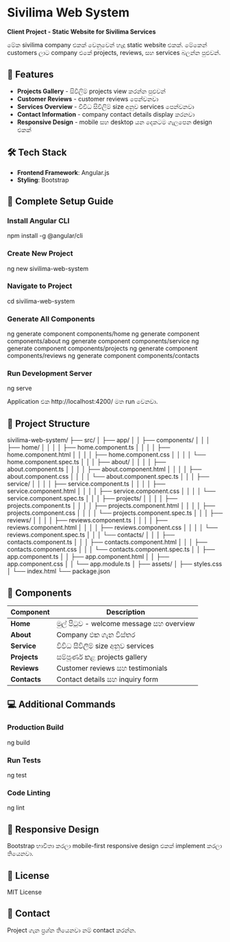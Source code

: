 # Sivilima Web System

**Client Project - Static Website for Sivilima Services**

මේක sivilima company එකක් වෙනුවෙන් හැදූ static website එකක්. මේකෙන් customers ලාට company එකේ projects, reviews, සහ services බලන්න පුළුවන්.

## 🎯 Features

- **Projects Gallery** - සිවිලිම් projects view කරන්න පුළුවන්
- **Customer Reviews** - customer reviews පෙන්වනවා
- **Services Overview** - විවිධ සිවිලිම් size අනුව services පෙන්වනවා
- **Contact Information** - company contact details display කරනවා
- **Responsive Design** - mobile සහ desktop යන දෙකටම ගැලපෙන design එකක්

## 🛠️ Tech Stack

- **Frontend Framework**: Angular.js
- **Styling**: Bootstrap

## 🚀 Complete Setup Guide

### Install Angular CLI
npm install -g @angular/cli

### Create New Project
ng new sivilima-web-system

### Navigate to Project
cd sivilima-web-system

### Generate All Components
ng generate component components/home
ng generate component components/about
ng generate component components/service
ng generate component components/projects
ng generate component components/reviews
ng generate component components/contacts

### Run Development Server
ng serve

Application එක http://localhost:4200/ මත run වෙනවා.

## 📁 Project Structure

sivilima-web-system/
├── src/
│   ├── app/
│   │   ├── components/
│   │   │   ├── home/
│   │   │   │   ├── home.component.ts
│   │   │   │   ├── home.component.html
│   │   │   │   ├── home.component.css
│   │   │   │   └── home.component.spec.ts
│   │   │   ├── about/
│   │   │   │   ├── about.component.ts
│   │   │   │   ├── about.component.html
│   │   │   │   ├── about.component.css
│   │   │   │   └── about.component.spec.ts
│   │   │   ├── service/
│   │   │   │   ├── service.component.ts
│   │   │   │   ├── service.component.html
│   │   │   │   ├── service.component.css
│   │   │   │   └── service.component.spec.ts
│   │   │   ├── projects/
│   │   │   │   ├── projects.component.ts
│   │   │   │   ├── projects.component.html
│   │   │   │   ├── projects.component.css
│   │   │   │   └── projects.component.spec.ts
│   │   │   ├── reviews/
│   │   │   │   ├── reviews.component.ts
│   │   │   │   ├── reviews.component.html
│   │   │   │   ├── reviews.component.css
│   │   │   │   └── reviews.component.spec.ts
│   │   │   └── contacts/
│   │   │       ├── contacts.component.ts
│   │   │       ├── contacts.component.html
│   │   │       ├── contacts.component.css
│   │   │       └── contacts.component.spec.ts
│   │   ├── app.component.ts
│   │   ├── app.component.html
│   │   ├── app.component.css
│   │   └── app.module.ts
│   ├── assets/
│   ├── styles.css
│   └── index.html
└── package.json

## 🎨 Components

| Component | Description |
|-----------|-------------|
| **Home** | මුල් පිටුව - welcome message සහ overview |
| **About** | Company එක ගැන විස්තර |
| **Service** | විවිධ සිවිලිම් size අනුව services |
| **Projects** | සම්පූර්ණ කළ projects gallery |
| **Reviews** | Customer reviews සහ testimonials |
| **Contacts** | Contact details සහ inquiry form |

## 💻 Additional Commands

### Production Build
ng build

### Run Tests
ng test

### Code Linting
ng lint

## 📱 Responsive Design

Bootstrap භාවිතා කරලා mobile-first responsive design එකක් implement කරලා තියෙනවා.

## 📄 License

MIT License

## 📧 Contact

Project ගැන ප්‍රශ්න තියෙනවා නම් contact කරන්න.
